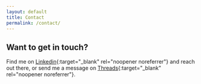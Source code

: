 ```yaml
---
layout: default
title: Contact
permalink: /contact/
---
```


## Want to get in touch?

Find me on [Linkedin](https://www.linkedin.com/in/thomasfrenkiel/){:target="_blank" rel="noopener noreferrer"} and reach out there, or send me a message on [Threads](https://www.threads.net/@tfrenkiel){:target="_blank" rel="noopener noreferrer"}.